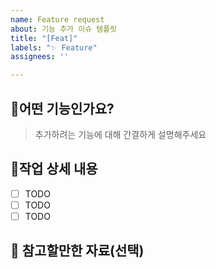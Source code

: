 ```yaml
---
name: Feature request
about: 기능 추가 이슈 템플릿
title: "[Feat]"
labels: "✨ Feature"
assignees: ''

---
```


## :wrench:어떤 기능인가요?

> 추가하려는 기능에 대해 간결하게 설명해주세요

## :memo:작업 상세 내용

- [ ] TODO
- [ ] TODO
- [ ] TODO

## :mega: 참고할만한 자료(선택)
